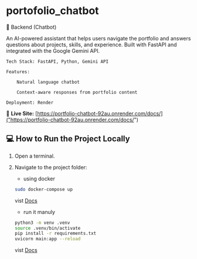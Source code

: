 # portofolio_chatbot

🧠 Backend (Chatbot)

An AI-powered assistant that helps users navigate the portfolio and answers questions about projects, skills, and experience. Built with FastAPI and integrated with the Google Gemini API.

    Tech Stack: FastAPI, Python, Gemini API

    Features:

        Natural language chatbot

        Context-aware responses from portfolio content

    Deployment: Render

🔗 **Live Site:** [https://portfolio-chatbot-92au.onrender.com/docs/]("https://portfolio-chatbot-92au.onrender.com/docs/")


## 💻 How to Run the Project Locally

1. Open a terminal.

2. Navigate to the project folder:

    - using docker
   ```bash
   sudo docker-compose up
   ```
   vist [Docs]("http://0.0.0.0:8000/docs")

    - run it manuly
    ```bash
    python3 -m venv .venv
    source .venv/bin/activate
    pip install -r requirements.txt
    uvicorn main:app --reload
    ```
    vist [Docs]("http://127.0.0.1:8000/docs")
